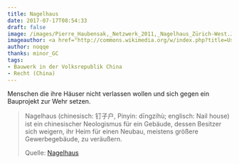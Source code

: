 ```yaml
---
title: Nagelhaus
date: 2017-07-17T08:54:33
draft: false
image: /images/Pierre_Haubensak,_Netzwerk_2011,_Nagelhaus_Zürich-West.JPG
imageauthor: <a href="http://commons.wikimedia.org/w/index.php?title=User:Pascale.gmuer&amp;action=edit&amp;redlink=1" class="new" title="User:Pascale.gmuer (page does not exist)">Pascale.gmuer</a>
author: noqqe
thanks: minor_GC
tags:
- Bauwerk in der Volksrepublik China
- Recht (China)
---
```


Menschen die ihre Häuser nicht verlassen wollen und sich gegen ein
Bauprojekt zur Wehr setzen.

> Nagelhaus (chinesisch: 钉子户, Pinyin: dīngzihù; englisch: Nail house) ist ein
> chinesischer Neologismus für ein Gebäude, dessen Besitzer sich weigern, ihr
> Heim für einen Neubau, meistens größere Gewerbegebäude, zu veräußern.
>
> Quelle: [Nagelhaus](https://de.wikipedia.org/wiki/Nagelhaus)

